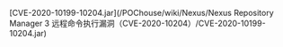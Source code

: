 [CVE-2020-10199-10204.jar](/POChouse/wiki/Nexus/Nexus Repository Manager 3 远程命令执行漏洞（CVE-2020-10204）/CVE-2020-10199-10204.jar)
